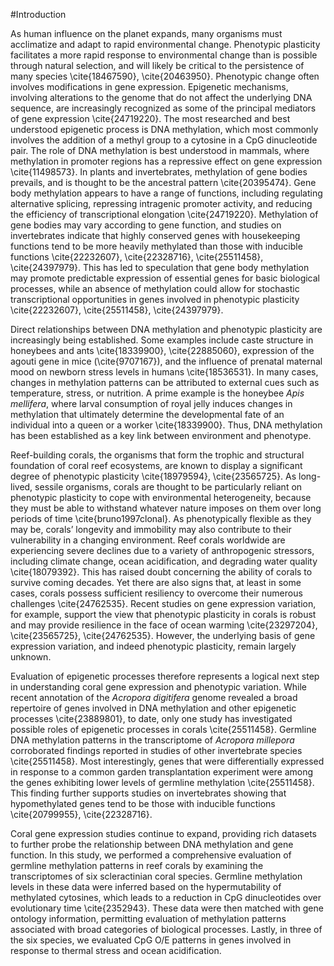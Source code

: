 #Introduction

As human influence on the planet expands, many organisms must acclimatize and adapt to rapid environmental change. Phenotypic plasticity facilitates a more rapid response to environmental change than is possible through natural selection, and will likely be critical to the persistence of many species \cite{18467590}, \cite{20463950}. Phenotypic change often involves modifications in gene expression. Epigenetic mechanisms, involving alterations to the genome that do not affect the underlying DNA sequence, are increasingly recognized as some of the principal mediators of gene expression \cite{24719220}. The most researched and best understood epigenetic process is DNA methylation, which most commonly involves the addition of a methyl group to a cytosine in a CpG dinucleotide pair. The role of DNA methylation is best understood in mammals, where methylation in promoter regions has a repressive effect on gene expression \cite{11498573}. In plants and invertebrates, methylation of gene bodies prevails, and is thought to be the ancestral pattern \cite{20395474}. Gene body methylation appears to have a range of functions, including regulating alternative splicing, repressing intragenic promoter activity, and reducing the efficiency of transcriptional elongation \cite{24719220}. Methylation of gene bodies may vary according to gene function, and studies on invertebrates indicate that highly conserved genes with housekeeping functions tend to be more heavily methylated than those with inducible functions \cite{22232607}, \cite{22328716}, \cite{25511458}, \cite{24397979}. This has led to speculation that gene body methylation may promote predictable expression of essential genes for basic biological processes, while an absence of methylation could allow for stochastic transcriptional opportunities in genes involved in phenotypic plasticity \cite{22232607}, \cite{25511458}, \cite{24397979}.

Direct relationships between DNA methylation and phenotypic plasticity are increasingly being established. Some examples include caste structure in honeybees and ants \cite{18339900}, \cite{22885060}, expression of the agouti gene in mice (\cite{9707167}), and the influence of prenatal maternal mood on newborn stress levels in humans \cite{18536531}. In many cases, changes in methylation patterns can be attributed to external cues such as temperature, stress, or nutrition. A prime example is the honeybee *Apis mellifera*, where larval consumption of royal jelly induces changes in methylation that ultimately determine the developmental fate of an individual into a queen or a worker \cite{18339900}. Thus, DNA methylation has been established as a key link between environment and phenotype.

Reef-building corals, the organisms that form the trophic and structural foundation of coral reef ecosystems, are known to display a significant degree of phenotypic plasticity \cite{18979594}, \cite{23565725}. As long-lived, sessile organisms, corals are thought to be particularly reliant on phenotypic plasticity to cope with environmental heterogeneity, because they must be able to withstand whatever nature imposes on them over long periods of time \cite{bruno1997clonal}. As phenotypically flexible as they may be, corals’ longevity and immobility may also contribute to their vulnerability in a changing environment. Reef corals worldwide are experiencing severe declines due to a variety of anthropogenic stressors, including climate change, ocean acidification, and degrading water quality \cite{18079392}. This has raised doubt concerning the ability of corals to survive coming decades. Yet there are also signs that, at least in some cases, corals possess sufficient resiliency to overcome their numerous challenges \cite{24762535}. Recent studies on gene expression variation, for example, support the view that phenotypic plasticity in corals is robust and may provide resilience in the face of ocean warming \cite{23297204}, \cite{23565725}, \cite{24762535}. However, the underlying basis of gene expression variation, and indeed phenotypic plasticity, remain largely unknown.

Evaluation of epigenetic processes therefore represents a logical next step in understanding coral gene expression and phenotypic variation. While recent annotation of the *Acropora digitifera* genome revealed a broad repertoire of genes involved in DNA methylation and other epigenetic processes \cite{23889801}, to date, only one study has investigated possible roles of epigenetic processes in corals \cite{25511458}. Germline DNA methylation patterns in the transcriptome of *Acropora millepora* corroborated findings reported in studies of other invertebrate species \cite{25511458}. Most interestingly, genes that were differentially expressed in response to a common garden transplantation experiment were among the genes exhibiting lower levels of germline methylation \cite{25511458}. This finding further supports studies on invertebrates showing that hypomethylated genes tend to be those with inducible functions \cite{20799955}, \cite{22328716}.

Coral gene expression studies continue to expand, providing rich datasets to further probe the relationship between DNA methylation and gene function. In this study, we performed a comprehensive evaluation of germline methylation patterns in reef corals by examining the transcriptomes of six scleractinian coral species. Germline methylation levels in these data were inferred based on the hypermutability of methylated cytosines, which leads to a reduction in CpG dinucleotides over evolutionary time \cite{2352943}. These data were then matched with gene ontology information, permitting evaluation of methylation patterns associated with broad categories of biological processes. Lastly, in three of the six species, we evaluated CpG O/E patterns in genes involved in response to thermal stress and ocean acidification. 
    
    